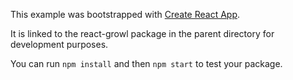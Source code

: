 This example was bootstrapped with [Create React App](https://github.com/facebook/create-react-app).

It is linked to the react-growl package in the parent directory for development purposes.

You can run `npm install` and then `npm start` to test your package.
